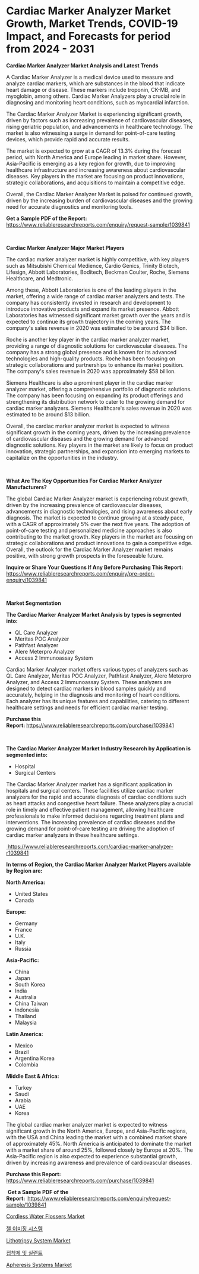 <p><h1>Cardiac Marker Analyzer Market Growth, Market Trends, COVID-19 Impact, and Forecasts for period from 2024 - 2031</h1></p><p><strong>Cardiac Marker Analyzer Market Analysis and Latest Trends</strong></p>
<p><p>A Cardiac Marker Analyzer is a medical device used to measure and analyze cardiac markers, which are substances in the blood that indicate heart damage or disease. These markers include troponin, CK-MB, and myoglobin, among others. Cardiac Marker Analyzers play a crucial role in diagnosing and monitoring heart conditions, such as myocardial infarction.</p><p>The Cardiac Marker Analyzer Market is experiencing significant growth, driven by factors such as increasing prevalence of cardiovascular diseases, rising geriatric population, and advancements in healthcare technology. The market is also witnessing a surge in demand for point-of-care testing devices, which provide rapid and accurate results.</p><p>The market is expected to grow at a CAGR of 13.3% during the forecast period, with North America and Europe leading in market share. However, Asia-Pacific is emerging as a key region for growth, due to improving healthcare infrastructure and increasing awareness about cardiovascular diseases. Key players in the market are focusing on product innovations, strategic collaborations, and acquisitions to maintain a competitive edge.</p><p>Overall, the Cardiac Marker Analyzer Market is poised for continued growth, driven by the increasing burden of cardiovascular diseases and the growing need for accurate diagnostics and monitoring tools.</p></p>
<p><strong>Get a Sample PDF of the Report:&nbsp;</strong> <a href="https://www.reliableresearchreports.com/enquiry/request-sample/1039841">https://www.reliableresearchreports.com/enquiry/request-sample/1039841</a></p>
<p>&nbsp;</p>
<p><strong>Cardiac Marker Analyzer Major Market Players</strong></p>
<p><p>The cardiac marker analyzer market is highly competitive, with key players such as Mitsubishi Chemical Medience, Cardio Genics, Trinity Biotech, Lifesign, Abbott Laboratories, Boditech, Beckman Coulter, Roche, Siemens Healthcare, and Medtronic. </p><p>Among these, Abbott Laboratories is one of the leading players in the market, offering a wide range of cardiac marker analyzers and tests. The company has consistently invested in research and development to introduce innovative products and expand its market presence. Abbott Laboratories has witnessed significant market growth over the years and is expected to continue its growth trajectory in the coming years. The company's sales revenue in 2020 was estimated to be around $34 billion.</p><p>Roche is another key player in the cardiac marker analyzer market, providing a range of diagnostic solutions for cardiovascular diseases. The company has a strong global presence and is known for its advanced technologies and high-quality products. Roche has been focusing on strategic collaborations and partnerships to enhance its market position. The company's sales revenue in 2020 was approximately $58 billion.</p><p>Siemens Healthcare is also a prominent player in the cardiac marker analyzer market, offering a comprehensive portfolio of diagnostic solutions. The company has been focusing on expanding its product offerings and strengthening its distribution network to cater to the growing demand for cardiac marker analyzers. Siemens Healthcare's sales revenue in 2020 was estimated to be around $13 billion.</p><p>Overall, the cardiac marker analyzer market is expected to witness significant growth in the coming years, driven by the increasing prevalence of cardiovascular diseases and the growing demand for advanced diagnostic solutions. Key players in the market are likely to focus on product innovation, strategic partnerships, and expansion into emerging markets to capitalize on the opportunities in the industry.</p></p>
<p>&nbsp;</p>
<p><strong>What Are The Key Opportunities For Cardiac Marker Analyzer Manufacturers?</strong></p>
<p><p>The global Cardiac Marker Analyzer market is experiencing robust growth, driven by the increasing prevalence of cardiovascular diseases, advancements in diagnostic technologies, and rising awareness about early diagnosis. The market is expected to continue growing at a steady pace, with a CAGR of approximately 5% over the next five years. The adoption of point-of-care testing and personalized medicine approaches is also contributing to the market growth. Key players in the market are focusing on strategic collaborations and product innovations to gain a competitive edge. Overall, the outlook for the Cardiac Marker Analyzer market remains positive, with strong growth prospects in the foreseeable future.</p></p>
<p><strong>Inquire or Share Your Questions If Any Before Purchasing This Report:</strong> <a href="https://www.reliableresearchreports.com/enquiry/pre-order-enquiry/1039841">https://www.reliableresearchreports.com/enquiry/pre-order-enquiry/1039841</a></p>
<p>&nbsp;</p>
<p><strong>Market Segmentation</strong></p>
<p><strong>The Cardiac Marker Analyzer Market Analysis by types is segmented into:</strong></p>
<p><ul><li>QL Care Analyzer</li><li>Meritas POC Analyzer</li><li>Pathfast Analyzer</li><li>Alere Meterpro Analyzer</li><li>Access 2 Immunoassay System</li></ul></p>
<p><p>Cardiac Marker Analyzer market offers various types of analyzers such as QL Care Analyzer, Meritas POC Analyzer, Pathfast Analyzer, Alere Meterpro Analyzer, and Access 2 Immunoassay System. These analyzers are designed to detect cardiac markers in blood samples quickly and accurately, helping in the diagnosis and monitoring of heart conditions. Each analyzer has its unique features and capabilities, catering to different healthcare settings and needs for efficient cardiac marker testing.</p></p>
<p><strong>Purchase this Report:&nbsp;</strong><a href="https://www.reliableresearchreports.com/purchase/1039841">https://www.reliableresearchreports.com/purchase/1039841</a></p>
<p>&nbsp;</p>
<p><strong>The Cardiac Marker Analyzer Market Industry Research by Application is segmented into:</strong></p>
<p><ul><li>Hospital</li><li>Surgical Centers</li></ul></p>
<p><p>The Cardiac Marker Analyzer market has a significant application in hospitals and surgical centers. These facilities utilize cardiac marker analyzers for the rapid and accurate diagnosis of cardiac conditions such as heart attacks and congestive heart failure. These analyzers play a crucial role in timely and effective patient management, allowing healthcare professionals to make informed decisions regarding treatment plans and interventions. The increasing prevalence of cardiac diseases and the growing demand for point-of-care testing are driving the adoption of cardiac marker analyzers in these healthcare settings.</p></p>
<p><a href="https://www.reliableresearchreports.com/cardiac-marker-analyzer-r1039841">&nbsp;https://www.reliableresearchreports.com/cardiac-marker-analyzer-r1039841</a></p>
<p><strong>In terms of Region, the Cardiac Marker Analyzer Market Players available by Region are:</strong></p>
<p>
    <p> <strong> North America: </strong>
        <ul>
            <li>United States</li>
            <li>Canada</li>
        </ul>
        </p> 
    <p> <strong> Europe: </strong>
        <ul>
            <li>Germany</li>
            <li>France</li>
            <li>U.K.</li>
            <li>Italy</li>
            <li>Russia</li>
        </ul>
        </p> 
    <p> <strong> Asia-Pacific: </strong>
        <ul>
            <li>China</li>
            <li>Japan</li>
            <li>South Korea</li>
            <li>India</li>
            <li>Australia</li>
            <li>China Taiwan</li>
            <li>Indonesia</li>
            <li>Thailand</li>
            <li>Malaysia</li>
        </ul>
        </p> 
    <p> <strong> Latin America: </strong>
        <ul>
            <li>Mexico</li>
            <li>Brazil</li>
            <li>Argentina Korea</li>
            <li>Colombia</li>
        </ul>
        </p> 
    <p> <strong> Middle East & Africa: </strong>
        <ul>
            <li>Turkey</li>
            <li>Saudi</li>
            <li>Arabia</li>
            <li>UAE</li>
            <li>Korea</li>
        </ul>
    </p>
    </p>
<p><p>The global cardiac marker analyzer market is expected to witness significant growth in the North America, Europe, and Asia-Pacific regions, with the USA and China leading the market with a combined market share of approximately 45%. North America is anticipated to dominate the market with a market share of around 25%, followed closely by Europe at 20%. The Asia-Pacific region is also expected to experience substantial growth, driven by increasing awareness and prevalence of cardiovascular diseases.</p></p>
<p><strong>Purchase this Report: </strong><a href="https://www.reliableresearchreports.com/purchase/1039841">https://www.reliableresearchreports.com/purchase/1039841</a></p>
<p>&nbsp;<strong>Get a Sample PDF of the Report:&nbsp;&nbsp;</strong><a href="https://www.reliableresearchreports.com/enquiry/request-sample/1039841">https://www.reliableresearchreports.com/enquiry/request-sample/1039841</a></p>
<p><strong></strong></p>
<p><p><a href="https://github.com/guneycigdem35/Market-Research-Report-List-4/blob/main/cordless-water-flossers-market.md">Cordless Water Flossers Market</a></p><p><a href="https://github.com/mdmazharulnwr786/Market-Research-Report-List-2/blob/main/792446874443.md">젤 이미징 시스템</a></p><p><a href="https://github.com/Paul14Anderson63/Market-Research-Report-List-5/blob/main/lithotripsy-system-market.md">Lithotripsy System Market</a></p><p><a href="https://github.com/berlianaparadilla48/Market-Research-Report-List-2/blob/main/537710174442.md">접착제 및 실런트</a></p><p><a href="https://github.com/mabutironaldo/Market-Research-Report-List-5/blob/main/apheresis-systems-market.md">Apheresis Systems Market</a></p></p>